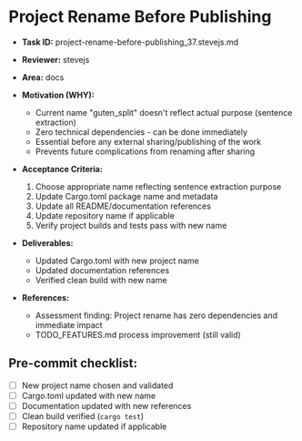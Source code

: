 # Project Rename Before Publishing

* **Task ID:** project-rename-before-publishing_37.stevejs.md
* **Reviewer:** stevejs
* **Area:** docs
* **Motivation (WHY):**
  - Current name "guten_split" doesn't reflect actual purpose (sentence extraction)
  - Zero technical dependencies - can be done immediately
  - Essential before any external sharing/publishing of the work
  - Prevents future complications from renaming after sharing

* **Acceptance Criteria:**
  1. Choose appropriate name reflecting sentence extraction purpose
  2. Update Cargo.toml package name and metadata
  3. Update all README/documentation references
  4. Update repository name if applicable
  5. Verify project builds and tests pass with new name

* **Deliverables:**
  - Updated Cargo.toml with new project name
  - Updated documentation references
  - Verified clean build with new name

* **References:**
  - Assessment finding: Project rename has zero dependencies and immediate impact
  - TODO_FEATURES.md process improvement (still valid)

## Pre-commit checklist:
- [ ] New project name chosen and validated
- [ ] Cargo.toml updated with new name
- [ ] Documentation updated with new references
- [ ] Clean build verified (`cargo test`)
- [ ] Repository name updated if applicable
